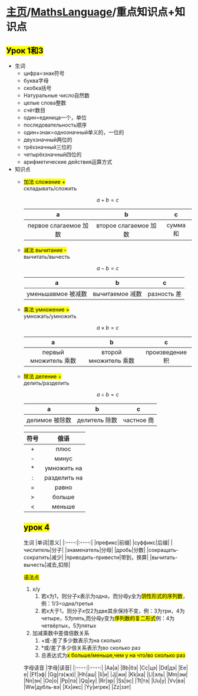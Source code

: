 <head>
    <script src="https://cdn.mathjax.org/mathjax/latest/MathJax.js?config=TeX-AMS-MML_HTMLorMML" type="text/javascript"></script>
    <script type="text/x-mathjax-config">
        MathJax.Hub.Config({
            tex2jax: {
            skipTags: ['script', 'noscript', 'style', 'textarea', 'pre'],
            inlineMath: [['$','$']]
            }
        });
    </script>
</head>

# [主页](../README.md)/[MathsLanguage](./readme.md)/重点知识点+知识点

## <mark>Урок 1和3</mark>

<!--我不建议使用无序列表记录生词

我更推荐使用表格，因为表格的数据可以直接与 Excel，SQL 数据库等其他数据形式转换

也就是说，如果未来有更进一步的打算，无论是做一个俄语生词数据库还是做一个背词程序，表格形式的单词数据都可以直接转换使用-->
- 生词
  - цифра=знак符号
  - буква字母
  - скобка括号
  - Натуральные число自然数
  - целые слова整数
  - счёт数目
  - один=единица一个，单位
  - последовательность顺序
  - один+знак=однозначный单义的，一位的
  - двухзначный两位的
  - трёхзначный三位的
  - четырёхзначный四位的
  - арифметические действия运算方式
- 知识点
  - <mark>加法 сложение +</mark>  
    складывать/сложить
   
    $$a+b=c$$  

    |a|b|c|
    |:----:|:----:|:----:|
    |первое слагаемое 加数|второе слагаемое 加数 |сумма 和| 

  - <mark>减法 вычитание -</mark>  
    вычитать/вычесть
    
    $$a-b=c$$ 

    |a|b|c|
    |:----:|:----:|:----:|
    |уменьшавмое 被减数|вычитаемое 减数|разность 差| 

  - <mark>乘法 умножение ×</mark>  
    умножать/умножить

    $$a\times b=c$$ 

    |a|b|c|
    |:----:|:----:|:----:|
    |первый множитель 乘数|второй множитель 乘数|произведение 积|

  - <mark>除法 деление ÷</mark>  
    делить/разделить

    $$a÷b=c$$  

    |a|b|c|
    |:----:|:----:|:----:|
    |делимое 被除数|делитель 除数|частное 商| 

    |符号|俄语|
    |:----:|:----:|
    |+|плюс|
    |-|минус|
    |*|умножить на|
    |:|разделить на|
    |=|равно|
    |>|больше|
    |<|меньше|


    ## <mark>урок 4</mark>
    生词
    |单词|意义|
    |:----:|:----:|
    |префикс|前缀|
    |суффикс|后缀|
    |числитель|分子|
    |знаменатель|分母|
    |дробь|分数|
    |сокращать-сократить|减少|
    |приводить-привести|带到，换算|
    |вычитать-вычесть|减去,扣除|

    <mark>语法点</mark>
    1. x/y
       1. 若x为1，则分子x表示为одна，而分母y全为<mark>阴性形式的序列数</mark>，例：1/3=одна/третья
       2. 若x大于1，则分子x仅2为две其余保持不变，例：3为три，4为четыре，5为пять,而分母y变为<mark>序列数的复二形式</mark>例：4为четвёртых，5为пятых
    2. 加减乘数中差值倍数关系
        1. +或-差了多少数表示为на сколько
        2. *或/差了多少倍关系表示为во сколько раз
        3. 总表达式为<mark>x больше/меньше,чем y на что/во сколько раз</mark>
   
    字母读音
    |字母|读音|
    |:----:|:----:|
    |Aa|а|
    |Bb|бэ|
    |Cc|цэ|
    |Dd|дэ|
    |Ee|е|
    |Ff|эф|
    |Gg|гэ(жэ)|
    |Hh|аш|
    |Ii|и|
    |Jj|жи|
    |Kk|ка|
    |Ll|эль|
    |Mm|эм|
    |Nn|эн|
    |Oo|о|
    |Pp|пэ|
    |Qq|ку|
    |Rr|эр|
    |Ss|эс|
    |Tt|тэ|
    |Uu|у|
    |Vv|вэ|
    |Ww|дубль-вэ|
    |Xx|икс|
    |Yy|игрек|
    |Zz|зэт|


